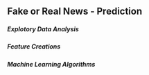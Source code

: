 ## Fake or Real News - Prediction

##### Explotory Data Analysis
##### Feature Creations
##### Machine Learning Algorithms
